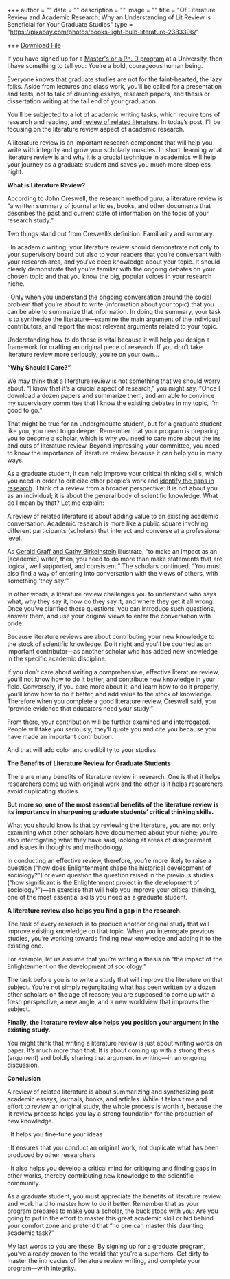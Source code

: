 +++
author = ""
date = ""
description = ""
image = ""
title = "Of Literature Review and Academic Research: Why an Understanding of Lit Review is Beneficial for Your Graduate Studies"
type = "https://pixabay.com/photos/books-light-bulb-literature-2383396/"

+++
[Download File](https://pixabay.com/photos/books-light-bulb-literature-2383396/ "Download File")

If you have signed up for a [Master's or a Ph. D program](https://www.scribbr.com/graduate-school/masters-vs-phd/) at a University, then I have something to tell you: You’re a bold, courageous human being.

Everyone knows that graduate studies are not for the faint-hearted, the lazy folks. Aside from lectures and class work, you’ll be called for a presentation and tests, not to talk of daunting essays, research papers, and thesis or dissertation writing at the tail end of your graduation.

You’ll be subjected to a lot of academic writing tasks, which require tons of research and reading, and [review of related literature](https://www.suhaibtext.com/blog/a-systematized-literature-review-writing-for-postgraduate-sociology-students-how-to-find-a-gap-and-position-your-argument-in-the-literature/). In today’s post, I’ll be focusing on the literature review aspect of academic research.

A literature review is an important research component that will help you write with integrity and grow your scholarly muscles. In short, learning what literature review is and why it is a crucial technique in academics will help your journey as a graduate student and saves you much more sleepless night.

**What is Literature Review?**

According to John Creswell, the research method guru, a literature review is “a written summary of journal articles, books, and other documents that describes the past and current state of information on the topic of your research study.”

Two things stand out from Creswell’s definition: Familiarity and summary.

· In academic writing, your literature review should demonstrate not only to your supervisory board but also to your readers that you’re conversant with your research area, and you’ve deep knowledge about your topic. It should clearly demonstrate that you’re familiar with the ongoing debates on your chosen topic and that you know the big, popular voices in your research niche.

· Only when you understand the ongoing conversation around the social problem that you’re about to write (information about your topic) that you can be able to summarize that information. In doing the summary, your task is to synthesize the literature—examine the main argument of the individual contributors, and report the most relevant arguments related to your topic.

Understanding how to do these is vital because it will help you design a framework for crafting an original piece of research. If you don’t take literature review more seriously, you’re on your own…

**“Why Should I Care?”**

We may think that a literature review is not something that we should worry about. “I know that it’s a crucial aspect of research,” you might say. “Once I download a dozen papers and summarize them, and am able to convince my supervisory committee that I know the existing debates in my topic, I’m good to go.”

That might be true for an undergraduate student, but for a graduate student like you, you need to go deeper. Remember that your program is preparing you to become a scholar, which is why you need to care more about the ins and outs of literature review. Beyond impressing your committee, you need to know the importance of literature review because it can help you in many ways.

As a graduate student, it can help improve your critical thinking skills, which you need in order to criticize other people’s work and [identify the gaps in research](https://www.youtube.com/watch?v=p2Tti_R_ADs). Think of a review from a broader perspective: It is not about you as an individual; it is about the general body of scientific knowledge. What do I mean by that? Let me explain:

A review of related literature is about adding value to an existing academic conversation. Academic research is more like a public square involving different participants (scholars) that interact and converse at a professional level.

As [Gerald Graff and Cathy Birkeinstein](https://thecriticalreader.com/the-critical-reader-conversation-with-gerald-graff-and-cathy-birkenstein/) illustrate, “to make an impact as an \[academic\] writer, then, you need to do more than make statements that are logical, well supported, and consistent.” The scholars continued, “You must also find a way of entering into conversation with the views of others, with something ‘they say.’”

In other words, a literature review challenges you to understand who says what, why they say it, how do they say it, and where they get it all wrong. Once you’ve clarified those questions, you can introduce such questions, answer them, and use your original views to enter the conversation with pride.

Because literature reviews are about contributing your new knowledge to the stock of scientific knowledge. Do it right and you’ll be counted as an important contributor—as another scholar who has added new knowledge in the specific academic discipline.

If you don’t care about writing a comprehensive, effective literature review, you’ll not know how to do it better, and contribute new knowledge in your field. Conversely, if you care more about it, and learn how to do it properly, you’ll know how to do it better, and add value to the stock of knowledge. Therefore when you complete a good literature review, Creswell said, you “provide evidence that educators need your study.”

From there, your contribution will be further examined and interrogated. People will take you seriously; they’ll quote you and cite you because you have made an important contribution.

And that will add color and credibility to your studies.

**The Benefits of Literature Review for Graduate Students**

There are many benefits of literature review in research. One is that it helps researchers come up with original work and the other is it helps researchers avoid duplicating studies.

**But more so, one of the most essential benefits of the literature review is its importance in sharpening graduate students’ critical thinking skills.**

What you should know is that by reviewing the literature, you are not only examining what other scholars have documented about your niche; you’re also interrogating what they have said, looking at areas of disagreement and issues in thoughts and methodology.

In conducting an effective review, therefore, you’re more likely to raise a question (“how does Enlightenment shape the historical development of sociology?”) or even question the question raised in the previous studies (“how significant is the Enlightenment project in the development of sociology?”)—an exercise that will help you improve your critical thinking, one of the most essential skills you need as a graduate student.

**A literature review also helps you find a gap in the research**.

The task of every research is to produce another original study that will improve existing knowledge on that topic. When you interrogate previous studies, you’re working towards finding new knowledge and adding it to the existing one.

For example, let us assume that you’re writing a thesis on “the impact of the Enlightenment on the development of sociology.”

The task before you is to write a study that will improve the literature on that subject. You’re not simply regurgitating what has been written by a dozen other scholars on the age of reason; you are supposed to come up with a fresh perspective, a new angle, and a new worldview that improves the subject.

**Finally, the literature review also helps you position your argument in the existing study.**

You might think that writing a literature review is just about writing words on paper. It’s much more than that. It is about coming up with a strong thesis (argument) and boldly sharing that argument in writing—in an ongoing discussion.

**Conclusion**

A review of related literature is about summarizing and synthesizing past academic essays, journals, books, and articles. While it takes time and effort to review an original study, the whole process is worth it, because the lit review process helps you lay a strong foundation for the production of new knowledge.

· It helps you fine-tune your ideas

· It ensures that you conduct an original work, not duplicate what has been produced by other researchers

· It also helps you develop a critical mind for critiquing and finding gaps in other works, thereby contributing new knowledge to the scientific community.

As a graduate student, you must appreciate the benefits of literature review and work hard to master how to do it better. Remember that as your program prepares to make you a scholar, the buck stops with you: Are you going to put in the effort to master this great academic skill or hid behind your comfort zone and pretend that “no one can master this daunting academic task?”

My last words to you are these: By signing up for a graduate program, you’ve already proven to the world that you’re a superhero. Get dirty to master the intricacies of literature review writing, and complete your program—with integrity.